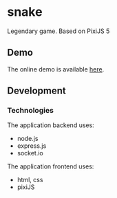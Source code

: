 # snake
Legendary game. Based on PixiJS 5

<h2>Demo</h2>
The online demo is available <a href="https://snake-pixi.herokuapp.com/">here</a>.

<h2>Development</h2>

<h3>Technologies</h3>

The application backend uses:

<ul>
  <li>node.js</li>
  <li>express.js</li>
  <li>socket.io</li>
</ul>

The application frontend uses:

<ul>
  <li>html, css</li>
  <li>pixiJS</li>
</ul>

